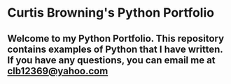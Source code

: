 # Curtis Browning's Python Portfolio
## Welcome to my Python Portfolio. This repository contains examples of Python that I have written. If you have any questions, you can email me at clb12369@yahoo.com
